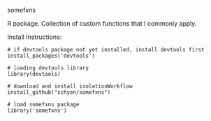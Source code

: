 somefxns

R package. Collection of custom functions that I commonly apply.

Install Instructions:
```
# if devtools package not yet installed, install devtools first
install_packages('devtools')

# loading devtools library
library(devtools)

# download and install isolationWorkflow
install_github("schyen/somefxns")

# load somefxns package
library('somefxns')
```
